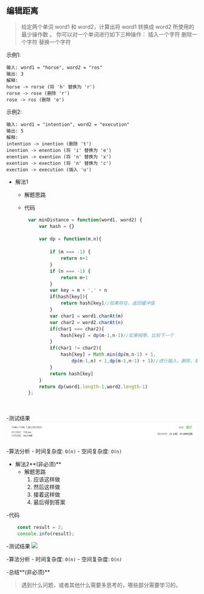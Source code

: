 ## 编辑距离

> 给定两个单词 word1 和 word2，计算出将 word1 转换成 word2 所使用的最少操作数 。
> 你可以对一个单词进行如下三种操作：
> 插入一个字符
> 删除一个字符
> 替换一个字符

示例1:
```text
输入: word1 = "horse", word2 = "ros"
输出: 3
解释: 
horse -> rorse (将 'h' 替换为 'r')
rorse -> rose (删除 'r')
rose -> ros (删除 'e')
```
示例2:
```text
输入: word1 = "intention", word2 = "execution"
输出: 5
解释: 
intention -> inention (删除 't')
inention -> enention (将 'i' 替换为 'e')
enention -> exention (将 'n' 替换为 'x')
exention -> exection (将 'n' 替换为 'c')
exection -> execution (插入 'u')
```

- 解法1
  - 解题思路    
    
    
  - 代码
``` javascript
		var minDistance = function(word1, word2) {
			var hash = {}
			
			var dp = function(m,n){
				
				if (m === -1) {
					return n+1
				}
				if (n === -1) {
					return m+1
				}
				var key = m + ',' + n
				if(hash[key]){
					return hash[key]//如果存在，返回缓冲值
				}
				var char1 = word1.charAt(m)
				var char2 = word2.charAt(n)
				if(char1 === char2){
					hash[key] = dp(m-1,n-1)//如果相等，比较下一个
				}
				if(char1 != char2){
					hash[key] = Math.min(dp(m,n-1) + 1,
						dp(m-1,n) + 1,dp(m-1,n-1) + 1)//进行插入，删除，替换，操作数加1，递归比较操作数，并获取最小操作数，将该最小值放到缓冲池中
				}
				return hash[key]
			}
			return dp(word1.length-1,word2.length-1)
		};
	
	
```
  
-测试结果
![](result2-1.png)
    
-算法分析
    - 时间复杂度: `O(n)`
    - 空间复杂度: `O(n)`

- 解法2**(非必须)**
  - 解题思路
    1. 应该这样做
    2. 然后这样做
    3. 接着这样做
    4. 最后得到答案
    
-代码
```javascript
    const result = 2;
    console.info(result);
```
    
-测试结果
![](result1-2.jpg)
       
-算法分析
    - 时间复杂度: `O(n)`
    - 空间复杂度: `O(n)`

-总结**(非必须)**
  > 遇到什么问题，或者其他什么需要多思考的，哪些部分需要学习的。